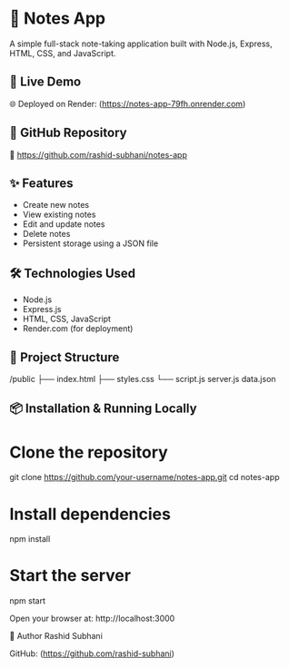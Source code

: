 # 📝 Notes App

A simple full-stack note-taking application built with Node.js, Express, HTML, CSS, and JavaScript.

## 🚀 Live Demo

🌐 Deployed on Render: (https://notes-app-79fh.onrender.com)
 

## 📂 GitHub Repository

🔗 https://github.com/rashid-subhani/notes-app

## ✨ Features

- Create new notes
- View existing notes
- Edit and update notes
- Delete notes
- Persistent storage using a JSON file

## 🛠️ Technologies Used

- Node.js
- Express.js
- HTML, CSS, JavaScript
- Render.com (for deployment)

## 📁 Project Structure
/public
├── index.html
├── styles.css
└── script.js
server.js
data.json


## 📦 Installation & Running Locally

# Clone the repository
git clone https://github.com/your-username/notes-app.git
cd notes-app

# Install dependencies
npm install

# Start the server
npm start

Open your browser at: http://localhost:3000

👤 Author
Rashid Subhani

GitHub: (https://github.com/rashid-subhani)
